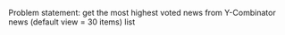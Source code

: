Problem statement:
get the most highest voted news from Y-Combinator news (default view = 30 items) list
